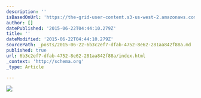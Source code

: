 ```yaml
---
description: ''
isBasedOnUrl: 'https://the-grid-user-content.s3-us-west-2.amazonaws.com/679cb0ac-4d8c-41be-b52b-c341f83f58f1.jpg'
author: []
datePublished: '2015-06-22T04:44:10.279Z'
title: ''
dateModified: '2015-06-22T04:44:10.279Z'
sourcePath: _posts/2015-06-22-6b3c2ef7-dfab-4752-8e62-281aa842f88a.md
published: true
url: 6b3c2ef7-dfab-4752-8e62-281aa842f88a/index.html
_context: 'http://schema.org'
_type: Article

---
```

![](https://the-grid-user-content.s3-us-west-2.amazonaws.com/679cb0ac-4d8c-41be-b52b-c341f83f58f1.jpg)